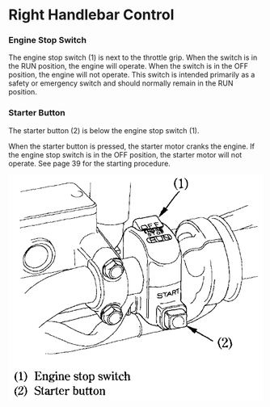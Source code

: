 # Right Handlebar Control

### Engine Stop Switch

The engine stop switch \(1\) is next to the throttle grip. When the switch is in the RUN position, the engine will operate. When the switch is in the OFF position, the engine will not operate. This switch is intended primarily as a safety or emergency switch and should normally remain in the RUN position.

### Starter Button

The starter button \(2\) is below the engine stop switch \(1\).

When the starter button is pressed, the starter motor cranks the engine. If the engine stop switch is in the OFF position, the starter motor will not operate. See page 39 for the starting procedure.

![](../../.gitbook/assets/owners-018.png)

